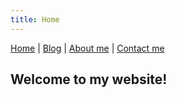 ```yaml
---
title: Home
---
```


[Home](index.md) | [Blog](blog.md) | [About me](about.md) | [Contact me](contact.md)
## Welcome to my website!
